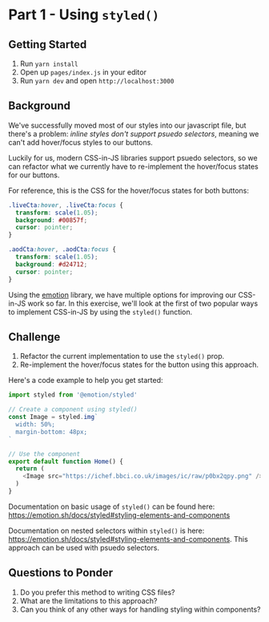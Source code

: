 # Part 1 - Using `styled()`
## Getting Started

1. Run `yarn install`
2. Open up `pages/index.js` in your editor
3. Run `yarn dev` and open `http://localhost:3000`

## Background

We've successfully moved most of our styles into our javascript file, but there's a problem: _inline styles don't support psuedo selectors_, meaning we can't add hover/focus styles to our buttons.

Luckily for us, modern CSS-in-JS libraries support psuedo selectors, so we can refactor what we currently have to re-implement the hover/focus states for our buttons.

For reference, this is the CSS for the hover/focus states for both buttons:

```CSS
.liveCta:hover, .liveCta:focus {
  transform: scale(1.05);
  background: #00857f;
  cursor: pointer;
}

.aodCta:hover, .aodCta:focus {
  transform: scale(1.05);
  background: #d24712;
  cursor: pointer;
}
```

Using the [emotion](https://emotion.sh/) library, we have multiple options for improving our CSS-in-JS work so far. In this exercise, we'll look at the first of two popular ways to implement CSS-in-JS by using the `styled()` function.

## Challenge

1. Refactor the current implementation to use the `styled()` prop.
2. Re-implement the hover/focus states for the button using this approach.

Here's a code example to help you get started:

```javascript
import styled from '@emotion/styled'

// Create a component using styled()
const Image = styled.img`
  width: 50%;
  margin-bottom: 48px;
`

// Use the component
export default function Home() {
  return (
    <Image src="https://ichef.bbci.co.uk/images/ic/raw/p0bx2qpy.png" />
  )
}
```

Documentation on basic usage of `styled()` can be found here: https://emotion.sh/docs/styled#styling-elements-and-components

Documentation on nested selectors within `styled()` is here: https://emotion.sh/docs/styled#styling-elements-and-components. This approach can be used with psuedo selectors.

## Questions to Ponder

1. Do you prefer this method to writing CSS files?
2. What are the limitations to this approach?
3. Can you think of any other ways for handling styling within components?
